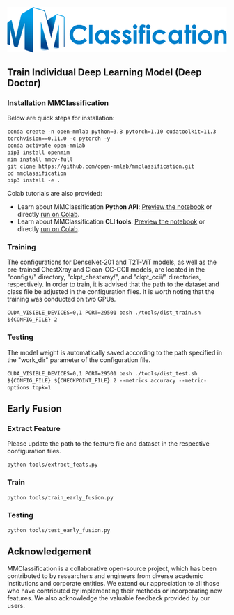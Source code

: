 <div align="center">
<img src="resources/mmcls-logo.png" width="600"/>
</div>

## Train Individual Deep Learning Model (Deep Doctor)
### Installation MMClassification

Below are quick steps for installation:

```shell
conda create -n open-mmlab python=3.8 pytorch=1.10 cudatoolkit=11.3 torchvision==0.11.0 -c pytorch -y
conda activate open-mmlab
pip3 install openmim
mim install mmcv-full
git clone https://github.com/open-mmlab/mmclassification.git
cd mmclassification
pip3 install -e .
```

Colab tutorials are also provided:

- Learn about MMClassification **Python API**: [Preview the notebook](https://github.com/open-mmlab/mmclassification/blob/master/docs/en/tutorials/MMClassification_python.ipynb) or directly [run on Colab](https://colab.research.google.com/github/open-mmlab/mmclassification/blob/master/docs/en/tutorials/MMClassification_python.ipynb).
- Learn about MMClassification **CLI tools**: [Preview the notebook](https://github.com/open-mmlab/mmclassification/blob/master/docs/en/tutorials/MMClassification_tools.ipynb) or directly [run on Colab](https://colab.research.google.com/github/open-mmlab/mmclassification/blob/master/docs/en/tutorials/MMClassification_tools.ipynb).

### Training

The configurations for DenseNet-201 and T2T-ViT models, as well as the pre-trained ChestXray and Clean-CC-CCII models, are located in the "configs/" directory, "ckpt_chestxray/", and "ckpt_ccii/" directories, respectively. In order to train, it is advised that the path to the dataset and class file be adjusted in the configuration files. It is worth noting that the training was conducted on two GPUs.

```shell
CUDA_VISIBLE_DEVICES=0,1 PORT=29501 bash ./tools/dist_train.sh ${CONFIG_FILE} 2
```

### Testing
The model weight is automatically saved according to the path specified in the "work_dir" parameter of the configuration file.

```shell
CUDA_VISIBLE_DEVICES=0,1 PORT=29501 bash ./tools/dist_test.sh ${CONFIG_FILE} ${CHECKPOINT_FILE} 2 --metrics accuracy --metric-options topk=1
```

## Early Fusion
### Extract Feature
Please update the path to the feature file and dataset in the respective configuration files.

```shell
python tools/extract_feats.py
```

### Train

```shell
python tools/train_early_fusion.py
```

### Testing

```shell
python tools/test_early_fusion.py
```


## Acknowledgement

MMClassification is a collaborative open-source project, which has been contributed to by researchers and engineers from diverse academic institutions and corporate entities. We extend our appreciation to all those who have contributed by implementing their methods or incorporating new features. We also acknowledge the valuable feedback provided by our users.

<!-- ## Citation

If you find this project useful in your research, please consider cite:

```BibTeX
@misc{2020mmclassification,
    title={OpenMMLab's Image Classification Toolbox and Benchmark},
    author={MMClassification Contributors},
    howpublished = {\url{https://github.com/open-mmlab/mmclassification}},
    year={2020}
}
``` -->

